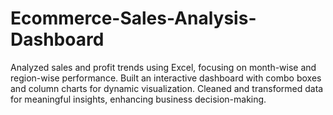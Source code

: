 # Ecommerce-Sales-Analysis-Dashboard
Analyzed sales and profit trends using Excel, focusing on month-wise and region-wise performance. Built an interactive dashboard with combo boxes and column charts for dynamic visualization. Cleaned and transformed data for meaningful insights, enhancing business decision-making. 
